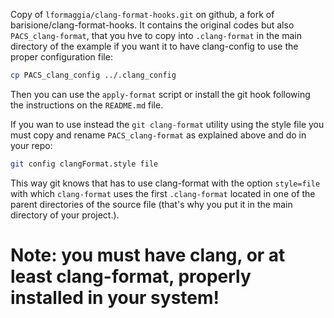 Copy of  `lformaggia/clang-format-hooks.git` on github, a fork of  barisione/clang-format-hooks. It contains the original codes but also `PACS_clang-format`, that you hve to copy into `.clang-format` in the main directory of the example if you want it to have clang-config to use the proper configuration file:

``` bash
cp PACS_clang_config ../.clang_config
```

Then you can use the `apply-format` script or install the git hook following the instructions on the `README.md` file.

If you wan to use instead the `git clang-format` utility using the style file you must copy and rename `PACS_clang-format` as explained above and do in your repo:

``` bash
git config clangFormat.style file
```
This way git knows that has to use clang-format with the option `style=file` with which `clang-format` uses the first `.clang-format`  located in one of the parent directories of the source file (that's why you put it in the main directory of your project.).

# Note: you must have clang, or at least clang-format, properly installed in your system! 
